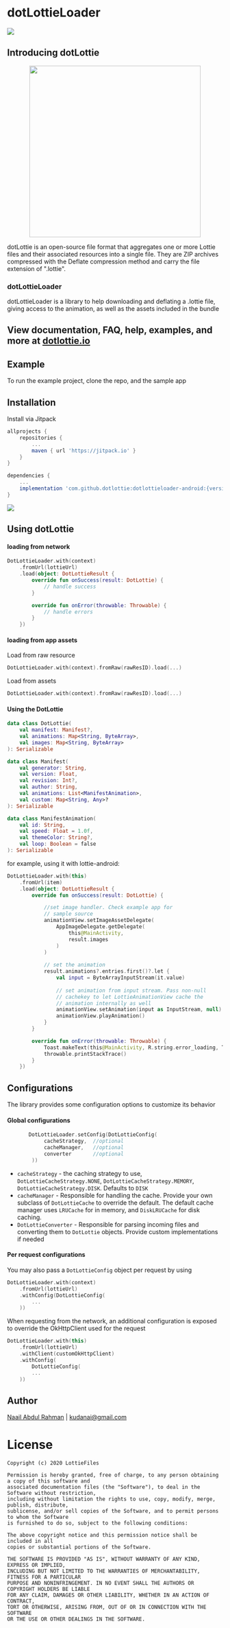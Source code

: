 # dotLottieLoader

[![](https://jitpack.io/v/dotlottie/dotlottieloader-android.svg)](https://jitpack.io/#dotlottie/dotlottieloader-android)


## Introducing dotLottie

<p align="center">
  <img src="assets/dotLottie2048-1024.png" width="400">
</p>

dotLottie is an open-source file format that aggregates one or more Lottie files and their associated resources into a single file. 
They are ZIP archives compressed with the Deflate compression method and carry the file extension of ".lottie".

### dotLottieLoader

dotLottieLoader is a library to help downloading and deflating a .lottie file, giving access to the animation,
as well as the assets included in the bundle

## View documentation, FAQ, help, examples, and more at [dotlottie.io](http://dotlottie.io/)

## Example

To run the example project, clone the repo, and the sample app

## Installation

Install via Jitpack

```gradle
allprojects {
    repositories {
        ...
        maven { url 'https://jitpack.io' }
    }
}
```

```gradle
dependencies {
    ...
    implementation 'com.github.dotlottie:dotlottieloader-android:{version}'
}
```

[![](https://jitpack.io/v/dotlottie/dotlottieloader-android.svg)](https://jitpack.io/#dotlottie/dotlottieloader-android)

## Using dotLottie

#### loading from network
```kotlin
DotLottieLoader.with(context)
    .fromUrl(lottieUrl)
    .load(object: DotLottieResult {
        override fun onSuccess(result: DotLottie) {
            // handle success
        }

        override fun onError(throwable: Throwable) {
            // handle errors
        }
    })
```

#### loading from app assets

Load from raw resource
```kotlin
DotLottieLoader.with(context).fromRaw(rawResID).load(...)
```

Load from assets
```kotlin
DotLottieLoader.with(context).fromRaw(rawResID).load(...)
```

#### Using the DotLottie

```kotlin
data class DotLottie(
    val manifest: Manifest?,
    val animations: Map<String, ByteArray>,
    val images: Map<String, ByteArray>
): Serializable

data class Manifest(
    val generator: String,
    val version: Float,
    val revision: Int?,
    val author: String,
    val animations: List<ManifestAnimation>,
    val custom: Map<String, Any>?
): Serializable

data class ManifestAnimation(
    val id: String,
    val speed: Float = 1.0f,
    val themeColor: String?,
    val loop: Boolean = false
): Serializable
```

for example, using it with lottie-android:

```kotlin
DotLottieLoader.with(this)
    .fromUrl(item)
    .load(object: DotLottieResult {
        override fun onSuccess(result: DotLottie) {

            //set image handler. Check example app for 
            // sample source
            animationView.setImageAssetDelegate(
                AppImageDelegate.getDelegate(
                    this@MainActivity, 
                    result.images
                )
            )
            
            // set the animation
            result.animations?.entries.first()?.let {
                val input = ByteArrayInputStream(it.value)
                
                // set animation from input stream. Pass non-null
                // cachekey to let LottieAnimationView cache the
                // animation internally as well
                animationView.setAnimation(input as InputStream, null)
                animationView.playAnimation()
            }
        }

        override fun onError(throwable: Throwable) {
            Toast.makeText(this@MainActivity, R.string.error_loading, Toast.LENGTH_LONG).show()
            throwable.printStackTrace()
        }
    })
```



## Configurations

The library provides some configuration options to customize its behavior

#### Global configurations

```kotlin
       DotLottieLoader.setConfig(DotLottieConfig(
            cacheStrategy,  //optional
            cacheManager,   //optional
            converter       //optional
        ))
```

* `cacheStrategy` - the caching strategy to use, `DotLottieCacheStrategy.NONE`, `DotLottieCacheStrategy.MEMORY`, `DotLottieCacheStrategy.DISK`. Defaults to `DISK`
* `cacheManager` - Responsible for handling the cache. Provide your own subclass of `DotLottieCache` to override the default. The default cache manager uses `LRUCache` for in memory, and `DiskLRUCache` for disk caching.
* `DotLottieConverter` - Responsible for parsing incoming files and converting them to `DotLottie` objects. Provide custom implementations if needed


#### Per request configurations

You may also pass a `DotLottieConfig` object per request by using

```kotlin
DotLottieLoader.with(context)
    .fromUrl(lottieUrl)
    .withConfig(DotLottieConfig(
        ...
    ))
```

When requesting from the network, an additional configuration is exposed to override the OkHttpClient used for the request

```kotlin
DotLottieLoader.with(this)
    .fromUrl(lottieUrl)
    .withClient(customOkHttpClient)
    .withConfig(
        DotLottieConfig(
        ...
    ))
```

## Author

[Naail Abdul Rahman](https://github.com/kudanai) | kudanai@gmail.com


# License
```text
Copyright (c) 2020 LottieFiles

Permission is hereby granted, free of charge, to any person obtaining a copy of this software and 
associated documentation files (the "Software"), to deal in the Software without restriction, 
including without limitation the rights to use, copy, modify, merge, publish, distribute, 
sublicense, and/or sell copies of the Software, and to permit persons to whom the Software 
is furnished to do so, subject to the following conditions:

The above copyright notice and this permission notice shall be included in all 
copies or substantial portions of the Software.

THE SOFTWARE IS PROVIDED "AS IS", WITHOUT WARRANTY OF ANY KIND, EXPRESS OR IMPLIED, 
INCLUDING BUT NOT LIMITED TO THE WARRANTIES OF MERCHANTABILITY, FITNESS FOR A PARTICULAR 
PURPOSE AND NONINFRINGEMENT. IN NO EVENT SHALL THE AUTHORS OR COPYRIGHT HOLDERS BE LIABLE 
FOR ANY CLAIM, DAMAGES OR OTHER LIABILITY, WHETHER IN AN ACTION OF CONTRACT, 
TORT OR OTHERWISE, ARISING FROM, OUT OF OR IN CONNECTION WITH THE SOFTWARE 
OR THE USE OR OTHER DEALINGS IN THE SOFTWARE.
```